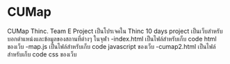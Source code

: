 # CUMap
CUMap Thinc. Team E Project
เป็นโปรเจคใน Thinc 10 days project 
เป็นเว็บสำหรับบอกตำแหน่งและข้อมูลของสถานที่ต่างๆ ในจุฬา
  -index.html เป็นไฟล์สำหรับเก็บ code html ของเว็บ
  -map.js เป็นไฟล์สำหรับเก็บ code javascript ของเว็บ
  -cumap2.html เป็นไฟล์สำหรับเก็บ code css ของเว็บ
